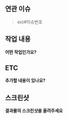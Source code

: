 ## 연관 이슈
> ex)#이슈번호

## 작업 내용

**어떤 작업인가요?**

## ETC

**추가할 내용이 있나요?**

## 스크린샷

**결과물의 스크린샷을 올려주세요**
